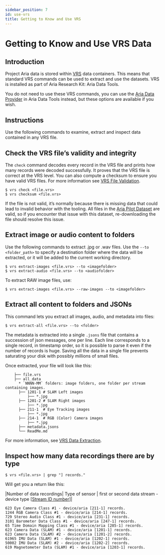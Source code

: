 ```yaml
---
sidebar_position: 7
id: use-vrs
title: Getting to Know and Use VRS
---
```

# Getting to Know and Use VRS Data
## Introduction

Project Aria data is stored within [VRS](/aria-vrs.md) data containers. This means that standard VRS commands can be used to extract and use the datasets. VRS is installed as part of Aria Research Kit: Aria Data Tools.

You do not need to use these VRS commands, you can use the [Aria Data Provider](/howto/dataprovider.md) in Aria Data Tools instead, but these options are available if you wish.


## Instructions

Use the following commands to examine, extract and inspect data contained in any VRS file.


## Check the VRS file’s validity and integrity

The `check` command decodes every record in the VRS file and prints how many records were decoded successfully. It proves that the VRS file is correct at the VRS level. You can also compute a checksum to ensure you have valid VRS files. For more information see [VRS File Validation](https://facebookresearch.github.io/vrs/docs/VrsCliTool#file-validation).


```
$ vrs check <file.vrs>
$ vrs checksum <file.vrs>
```

If the file is not valid, it’s normally because there is missing data that could lead to invalid behavior with the tooling. All files in the [Aria Pilot Dataset](https://about.facebook.com/realitylabs/projectaria/datasets) are valid, so if you encounter that issue with this dataset, re-downloading the file should resolve this issue.


## Extract image or audio content to folders

Use the following commands to extract .jpg or .wav files.  Use the `--to <folder_path>` to specify a destination folder where the data will be extracted, or it will be added to the current working directory.


```
$ vrs extract-images <file.vrs> --to <imagefolder>
$ vrs extract-audio <file.vrs> --to <audiofolder>
```


To extract RAW image files, use:


```
$ vrs extract-images <file.vrs> --raw-images --to <imagefolder>
```



## Extract all content to folders and JSONs

This command lets you extract all images, audio, and metadata into files:


```
$ vrs extract-all <file.vrs> --to <folder>
```


The metadata is extracted into a single `.jsons` file that contains a succession of json messages, one per line. Each line corresponds to a single record, in timestamp order, so it is possible to parse it even if the number of records is huge. Saving all the data in a single file prevents saturating your disk with possibly millions of small files.

Once extracted, your file will look like this:


```
    ├── file.vrs
    ├── all_data
      * `NNNN-MM` folders: image folders, one folder per stream containing images.
      ├── 1201-1 # SLAM Left images
          ├── *.jpg
      ├── 1201-2 # SLAM Right images
          ├── *.jpg
      ├── 211-1  # Eye Tracking images
          ├── *.jpg
      ├── 214-1  # RGB (Color) Camera images
          ├── *.jpg
      ├── metadata.jsons
      └── ReadMe.md
```


For more information, see [VRS Data Extraction](https://facebookresearch.github.io/vrs/docs/VrsCliTool#data-extraction).


## Inspect how many data recordings there are by type

```
$ vrs <file.vrs> | grep "] records."
```


Will get you a return like this:

|Number of data recordings| Type of sensor | first or second data stream - device type [[Stream ID number](https://facebookresearch.github.io/vrs/docs/FileStructure)]|


```
623 Eye Camera Class #1 - device/aria [211-1] records.
1244 RGB Camera Class #1 - device/aria [214-1] records.
729 Stereo Audio Class #1 - device/aria [231-1] records.
3101 Barometer Data Class #1 - device/aria [247-1] records.
65 Time Domain Mapping Class #1 - device/aria [285-1] records.
623 Camera Data (SLAM) #1 - device/aria [1201-1] records.
623 Camera Data (SLAM) #2 - device/aria [1201-2] records.
61965 IMU Data (SLAM) #1 - device/aria [1202-1] records.
50002 IMU Data (SLAM) #2 - device/aria [1202-2] records.
619 Magnetometer Data (SLAM) #1 - device/aria [1203-1] records.

```
